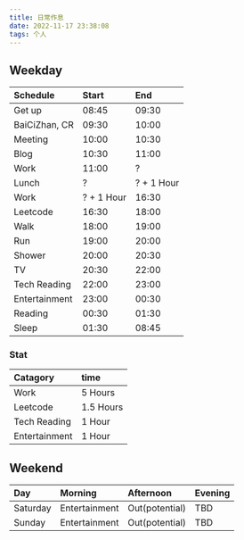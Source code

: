 ```yaml
---
title: 日常作息
date: 2022-11-17 23:38:08
tags: 个人
---
```


## Weekday

| Schedule      | Start     | End       |
| :--------     | :-------- | :-------- |
| Get up        | 08:45     | 09:30     |
| BaiCiZhan, CR | 09:30     | 10:00     |
| Meeting       | 10:00     | 10:30     |
| Blog          | 10:30     | 11:00     |
| Work          | 11:00     | ?         |
| Lunch         | ?         | ? + 1 Hour|
| Work          | ? + 1 Hour| 16:30     |
| Leetcode      | 16:30     | 18:00     |
| Walk          | 18:00     | 19:00     |
| Run           | 19:00     | 20:00     |
| Shower        | 20:00     | 20:30     |
| TV            | 20:30     | 22:00     |
| Tech Reading  | 22:00     | 23:00     |
| Entertainment | 23:00     | 00:30     |
| Reading       | 00:30     | 01:30     |
| Sleep         | 01:30     | 08:45     |

### Stat


| Catagory      | time      |
| :--------     | :-------- |
| Work          | 5 Hours   |
| Leetcode      | 1.5 Hours |
| Tech Reading  | 1 Hour    |
| Entertainment | 1 Hour    |

## Weekend

| Day           | Morning       | Afternoon     | Evening   |
| :--------     | :--------     | :--------     | :-------- |
| Saturday      | Entertainment | Out(potential)| TBD       |
| Sunday        | Entertainment | Out(potential)| TBD       |
